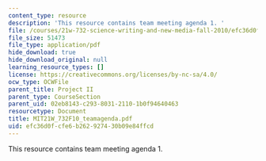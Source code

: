 ```yaml
---
content_type: resource
description: 'This resource contains team meeting agenda 1. '
file: /courses/21w-732-science-writing-and-new-media-fall-2010/efc36d0fcfe6b262927430b09e84ffcd_MIT21W_732F10_teamagenda.pdf
file_size: 51473
file_type: application/pdf
hide_download: true
hide_download_original: null
learning_resource_types: []
license: https://creativecommons.org/licenses/by-nc-sa/4.0/
ocw_type: OCWFile
parent_title: Project II
parent_type: CourseSection
parent_uid: 02eb8143-c293-8031-2110-1b0f94640463
resourcetype: Document
title: MIT21W_732F10_teamagenda.pdf
uid: efc36d0f-cfe6-b262-9274-30b09e84ffcd
---
```

This resource contains team meeting agenda 1. 